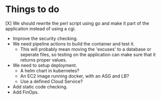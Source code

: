 # Things to do

[X] We should rewrite the perl script using go and make it part of the applicaiton instead of using a cgi.
* Improve the security checking.
* We need pipeline actions to build the container and test it.
  * This will probably mean moving the 'excuses' to a database or seperate files, so testing on the application can make sure that it returns proper values.
* We need to setup deployment.
  * A helm chart in kubernetes?
  * An EC2 image running docker, with an ASG and LB?
  * Use a defined Cloud Service?
* Add static code checking.
* Add FinOps.
